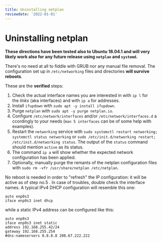 ```yaml
---
title: Uninstalling netplan
reviewdate: '2022-01-01'
---
```


# Uninstalling netplan

<p id="bkmrk-hese-directions-have"><strong>These directions have been tested also to Ubuntu 18.04.1 and will very likely work also for any future release using <code>netplan</code> and <code>systemd</code>.</strong></p>
<p id="bkmrk-there%27s-no-need-at-a">There's no need at all to fiddle with GRUB nor any manual file removal. The configuration set up in <code>/etc/networking</code> files and directories <strong>will survive reboots</strong>.</p>
<p id="bkmrk-these-are-the%C2%A0verifi">These are the <strong>verified</strong> steps:</p>
<ol id="bkmrk-check-the-actual-int">
<li>Check the actual interface names you are interested in with <code>ip l</code> for the <em>links</em> (aka interfaces) and with <code>ip a</code> for addresses.</li>
<li>Install <code>ifupdown</code> with <code>sudo apt -y install ifupdown</code>.</li>
<li>Purge <code>netplan</code> with <code>sudo apt -y purge netplan.io</code>.</li>
<li>Configure <code>/etc/network/interfaces</code> and/or <code>/etc/network/interfaces.d</code> accordingly to your needs (<code>man 5 interfaces</code> can be of some help with examples).</li>
<li>Restart the <code>networking</code> service with <code>sudo systemctl restart networking; systemctl status networking</code> or <code>sudo /etc/init.d/networking restart; /etc/init.d/networking status</code>. The output of the <code>status</code> command should mention <code>active</code> as its status.</li>
<li>The command <code>ip a</code> will show whether the expected network configuration has been applied.</li>
<li>Optionally, manually purge the remants of the netplan configuration files with <code>sudo rm -vfr /usr/share/netplan /etc/netplan</code>.</li>
</ol>
<p id="bkmrk-no-reboot-is-needed-">No reboot is needed in order to "refresh" the IP configuration: it will be active as of step no.5 . In case of troubles, double check the interface names. A typical IPv4 DHCP configuration will resemble this one:</p>
<pre id="bkmrk-auto-enp0s3-iface-en"><code class="language-">auto enp0s3
iface enp0s3 inet dhcp</code></pre>
<p id="bkmrk-while-a-static-ipv4-">while a static IPv4 address can be configured like this:</p>
<pre id="bkmrk-auto-enp0s3-iface-en-0"><code class="language-">auto enp0s3
iface enp0s3 inet static
address 192.168.255.42/24
gateway 192.168.255.254
#dns-nameservers 8.8.8.8 208.67.222.222</code></pre>